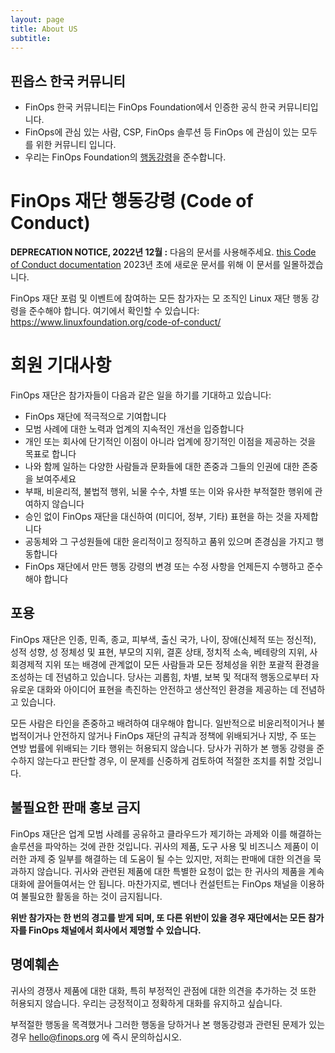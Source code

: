 ```yaml
---
layout: page
title: About US
subtitle: 
---
```


## 핀옵스 한국 커뮤니티

- FinOps 한국 커뮤니티는 FinOps Foundation에서 인증한 공식 한국 커뮤니티입니다.
- FinOps에 관심 있는 사람, CSP, FinOps 솔루션 등 FinOps 에 관심이 있는 모두를 위한 커뮤니티 입니다.
- 우리는 FinOps Foundation의 [행동강령](../foundation/code_of_conduct.md)을 준수합니다.

# FinOps 재단 행동강령 (Code of Conduct)

**DEPRECATION NOTICE, 2022년 12월 :** 다음의 문서를 사용해주세요. [this Code of Conduct documentation](/03-code_of_conduct.md) 2023년 초에 새로운 문서를 위해 이 문서를 일몰하겠습니다.

FinOps 재단 포럼 및 이벤트에 참여하는 모든 참가자는 모 조직인 Linux 재단 행동 강령을 준수해야 합니다. 여기에서 확인할 수 있습니다:
https://www.linuxfoundation.org/code-of-conduct/

# 회원 기대사항

FinOps 재단은 참가자들이 다음과 같은 일을 하기를 기대하고 있습니다:

* FinOps 재단에 적극적으로 기여합니다
* 모범 사례에 대한 노력과 업계의 지속적인 개선을 입증합니다
* 개인 또는 회사에 단기적인 이점이 아니라 업계에 장기적인 이점을 제공하는 것을 목표로 합니다
* 나와 함께 일하는 다양한 사람들과 문화들에 대한 존중과 그들의 인권에 대한 존중을 보여주세요
* 부패, 비윤리적, 불법적 행위, 뇌물 수수, 차별 또는 이와 유사한 부적절한 행위에 관여하지 않습니다
* 승인 없이 FinOps 재단을 대신하여 (미디어, 정부, 기타) 표현을 하는 것을 자제합니다
* 공동체와 그 구성원들에 대한 윤리적이고 정직하고 품위 있으며 존경심을 가지고 행동합니다
* FinOps 재단에서 만든 행동 강령의 변경 또는 수정 사항을 언제든지 수행하고 준수해야 합니다

## 포용

FinOps 재단은 인종, 민족, 종교, 피부색, 출신 국가, 나이, 장애(신체적 또는 정신적), 성적 성향, 성 정체성 및 표현, 부모의 지위, 결혼 상태, 정치적 소속, 베테랑의 지위, 사회경제적 지위 또는 배경에 관계없이 모든 사람들과 모든 정체성을 위한 포괄적 환경을 조성하는 데 전념하고 있습니다. 당사는 괴롭힘, 차별, 보복 및 적대적 행동으로부터 자유로운 대화와 아이디어 표현을 촉진하는 안전하고 생산적인 환경을 제공하는 데 전념하고 있습니다.

모든 사람은 타인을 존중하고 배려하여 대우해야 합니다. 일반적으로 비윤리적이거나 불법적이거나 안전하지 않거나 FinOps 재단의 규칙과 정책에 위배되거나 지방, 주 또는 연방 법률에 위배되는 기타 행위는 허용되지 않습니다. 당사가 귀하가 본 행동 강령을 준수하지 않는다고 판단할 경우, 이 문제를 신중하게 검토하여 적절한 조치를 취할 것입니다.

## 불필요한 판매 홍보 금지

FinOps 재단은 업계 모범 사례를 공유하고 클라우드가 제기하는 과제와 이를 해결하는 솔루션을 파악하는 것에 관한 것입니다. 귀사의 제품, 도구 사용 및 비즈니스 제품이 이러한 과제 중 일부를 해결하는 데 도움이 될 수는 있지만, 저희는 판매에 대한 의견을 묵과하지 않습니다. 귀사와 관련된 제품에 대한 특별한 요청이 없는 한 귀사의 제품을 계속 대화에 끌어들여서는 안 됩니다. 마찬가지로, 벤더나 컨설턴트는 FinOps 채널을 이용하여 불필요한 활동을 하는 것이 금지됩니다.

**위반 참가자는 한 번의 경고를 받게 되며, 또 다른 위반이 있을 경우 재단에서는 모든 참가자를 FinOps 채널에서 회사에서 제명할 수 있습니다.**

## 명예훼손

귀사의 경쟁사 제품에 대한 대화, 특히 부정적인 관점에 대한 의견을 추가하는 것 또한 허용되지 않습니다. 우리는 긍정적이고 정확하게 대화를 유지하고 싶습니다.

부적절한 행동을 목격했거나 그러한 행동을 당하거나 본 행동강령과 관련된 문제가 있는 경우 hello@finops.org 에 즉시 문의하십시오.